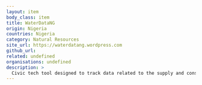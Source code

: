 ```yaml
---
layout: item
body_class: item
title: WaterDataNG
origin: Nigeria
countries: Nigeria
category: Natural Resources
site_url: https://waterdatang.wordpress.com
github_url: 
related: undefined
organisations: undefined
description: >
  Civic tech tool designed to track data related to the supply and consumption of drinking water in Nigeria 
---
```


